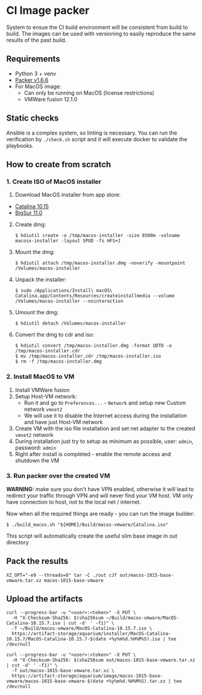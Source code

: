 # CI Image packer

System to ensue the CI build environment will be consistent from build to build. The images can be
used with versioning to easily reproduce the same results of the past build.

## Requirements

* Python 3 + venv
* [Packer v1.6.6](https://www.packer.io/downloads)
* For MacOS image:
  * Can only be running on MacOS (license restrictions)
  * VMWare fusion 12.1.0

## Static checks

Ansible is a complex system, so linting is necessary. You can run the verification by `./check.sh`
script and it will execute docker to validate the playbooks.

## How to create from scratch

### 1. Create ISO of MacOS installer

1. Download MacOS installer from app store:
  * [Catalina 10.15](https://itunes.apple.com/us/app/macos-catalina/id1466841314?ls=1&mt=12)
  * [BigSur 11.0](https://itunes.apple.com/us/app/macos-big-sur/id1526878132?ls=1&mt=12)
2. Create dmg:
   ```
   $ hdiutil create -o /tmp/macos-installer -size 8500m -volname macosx-installer -layout SPUD -fs HFS+J
   ```
3. Mount the dmg:
   ```
   $ hdiutil attach /tmp/macos-installer.dmg -noverify -mountpoint /Volumes/macos-installer
   ```
4. Unpack the installer:
   ```
   $ sudo /Applications/Install\ macOS\ Catalina.app/Contents/Resources/createinstallmedia --volume /Volumes/macos-installer --nointeraction
   ```
5. Umount the dmg:
   ```
   $ hdiutil detach /Volumes/macos-installer
   ```
6. Convert the dmg to cdr and iso:
   ```
   $ hdiutil convert /tmp/macos-installer.dmg -format UDTO -o /tmp/macos-installer.cdr
   $ mv /tmp/macos-installer.cdr /tmp/macos-installer.iso
   $ rm -f /tmp/macos-installer.dmg
   ```

### 2. Install MacOS to VM

1. Install VMWare fusion
2. Setup Host-VM network:
   * Run it and go to `Preferences...` - `Network` and setup new Custom network `vmnet2`
   * We will use it to disable the Internet access during the installation and have just Host-VM network
3. Create VM with the iso file installation and set net adapter to the created `vmnet2` network
4. During installation just try to setup as minimum as possible, user: `admin`, password: `admin`
5. Right after install is completed - enable the remote access and shutdown the VM

### 3. Run packer over the created VM

**WARNING:** make sure you don't have VPN enabled, otherwise it will lead to redirect your traffic through
VPN and will never find your VM host. VM only have connection to host, not to the local net / internet.

Now when all the required things are ready - you can run the image builder:
```
$ ./build_macos.sh "${HOME}/Build/macos-vmware/Catalina.iso"
```

This script will automatically create the useful slim base image in out directory

## Pack the results

```
XZ_OPT="-e9 --threads=8" tar -C ./out cJf out/macos-1015-base-vmware.tar.xz macos-1015-base-vmware
```

## Upload the artifacts

```
curl --progress-bar -u "<user>:<token>" -X PUT \
  -H "X-Checksum-Sha256: $(sha256sum ~/Build/macos-vmware/MacOS-Catalina-10.15.7.iso | cut -d' ' -f1)" \
  -T ~/Build/macos-vmware/MacOS-Catalina-10.15.7.iso \
  https://artifact-storage/aquarium/installer/MacOS-Catalina-10.15.7/MacOS-Catalina-10.15.7-$(date +%y%m%d.%H%M%S).iso | tee /dev/null
```
```
curl --progress-bar -u "<user>:<token>" -X PUT \
  -H "X-Checksum-Sha256: $(sha256sum out/macos-1015-base-vmware.tar.xz | cut -d' ' -f1)" \
  -T out/macos-1015-base-vmware.tar.xz \
  https://artifact-storage/aquarium/image/macos-1015-base-vmware/macos-1015-base-vmware-$(date +%y%m%d.%H%M%S).tar.xz | tee /dev/null
```
